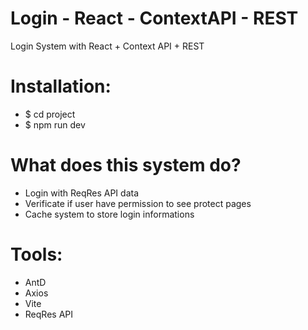 # Login - React - ContextAPI - REST
Login System with React + Context API + REST

# Installation:

- $ cd project
- $ npm run dev

# What does this system do?

- Login with ReqRes API data
- Verificate if user have permission to see protect pages
- Cache system to store login informations

# Tools:

- AntD
- Axios
- Vite
- ReqRes API
